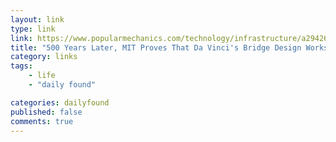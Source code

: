 ```yaml
---
layout: link
type: link
link: https://www.popularmechanics.com/technology/infrastructure/a29426711/da-vinci-bridge/
title: "500 Years Later, MIT Proves That Da Vinci's Bridge Design Works"
category: links
tags: 
    - life
    - "daily found"

categories: dailyfound
published: false
comments: true
---
```


